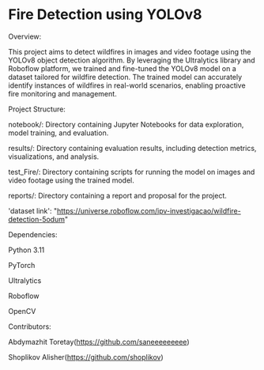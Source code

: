 # Fire Detection using YOLOv8

Overview:

This project aims to detect wildfires in images and video footage using the YOLOv8 object detection algorithm. By leveraging the Ultralytics library and Roboflow platform, we trained and fine-tuned the YOLOv8 model on a dataset tailored for wildfire detection. The trained model can accurately identify instances of wildfires in real-world scenarios, enabling proactive fire monitoring and management.

Project Structure:

notebook/: Directory containing Jupyter Notebooks for data exploration, model training, and evaluation.

results/: Directory containing evaluation results, including detection metrics, visualizations, and analysis.

test_Fire/: Directory containing scripts for running the model on images and video footage using the trained model.

reports/: Directory containing a report and proposal for the project.

'dataset link': "https://universe.roboflow.com/ipv-investigacao/wildfire-detection-5odum"

Dependencies:

Python 3.11

PyTorch

Ultralytics

Roboflow

OpenCV

Contributors:

Abdymazhit Toretay(https://github.com/saneeeeeeeee)

Shoplikov Alisher(https://github.com/shoplikov)
